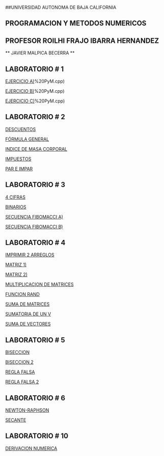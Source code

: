 ##UNIVERSIDAD AUTONOMA DE BAJA CALIFORNIA   

  

   

  

## PROGRAMACION Y METODOS NUMERICOS   

  

   

  

## PROFESOR ROILHI FRAJO IBARRA HERNANDEZ   

  

   

  

** JAVIER MALPICA BECERRA **  

  

   

  

## LABORATORIO # 1  

  

[EJERCICIO A)](https://github.com/Malpica7/Proyecto-Final-PyMN-28/blob/main/Laboratorio/LABORATORIO%231/Ejercicio%20a)%20PyM.cpp) 

  

[EJERCICIO B)](https://github.com/Malpica7/Proyecto-Final-PyMN-28/blob/main/Laboratorio/LABORATORIO%231/Ejercicio%20b)%20PyM.cpp) 

  

[EJERCICIO C)](https://github.com/Malpica7/Proyecto-Final-PyMN-28/blob/main/Laboratorio/LABORATORIO%231/Ejercicio%20c)%20PyM.cpp) 

  

   

  

## LABORATORIO # 2  

  

[DESCUENTOS](https://github.com/Malpica7/Proyecto-Final-PyMN-28/blob/main/Laboratorio/LABORATORIO%232/Descuentos.cpp) 

  

[FÓRMULA GENERAL](https://github.com/Malpica7/Proyecto-Final-PyMN-28/blob/main/Laboratorio/LABORATORIO%232/FormulaGeneral.cpp) 

  

[INDICE DE MASA CORPORAL](https://github.com/Malpica7/Proyecto-Final-PyMN-28/blob/main/Laboratorio/LABORATORIO%232/IMC.cpp) 

  

[IMPUESTOS](https://github.com/Malpica7/Proyecto-Final-PyMN-28/blob/main/Laboratorio/LABORATORIO%232/impuestos.cpp) 

  

[PAR E IMPAR](https://github.com/Malpica7/Proyecto-Final-PyMN-28/blob/main/Laboratorio/LABORATORIO%232/Par%20e%20Impar.cpp) 

  

   

  

## LABORATORIO # 3  

  

[4 CIFRAS](https://github.com/Malpica7/Proyecto-Final-PyMN-28/blob/main/Laboratorio/LABORATORIO%233/4%20cifras.cpp) 

  

[BINARIOS](https://github.com/Malpica7/Proyecto-Final-PyMN-28/blob/main/Laboratorio/LABORATORIO%233/Binarios.cpp) 

  

[SECUENCIA FIBOMACCI A)](https://github.com/Malpica7/Proyecto-Final-PyMN-28/blob/main/Laboratorio/LABORATORIO%233/Secuencia%20Fibomacci%20a.cpp) 

  

[SECUENCIA FIBOMACCI B)](https://github.com/Malpica7/Proyecto-Final-PyMN-28/blob/main/Laboratorio/LABORATORIO%233/Secuencia%20Fibomacci%20b.cpp) 

  

   

  

## LABORATORIO # 4  

  

[IMPRIMIR 2 ARREGLOS](https://github.com/Malpica7/Proyecto-Final-PyMN-28/blob/main/Laboratorio/LABORATORIO%234/Imprimir%202%20arreglos.cpp) 

  

[MATRIZ 1)](https://github.com/Malpica7/Proyecto-Final-PyMN-28/blob/main/Laboratorio/LABORATORIO%234/Matriz%201.cpp) 

  

[MATRIZ 2)](https://github.com/Malpica7/Proyecto-Final-PyMN-28/blob/main/Laboratorio/LABORATORIO%234/Matriz%202.cpp) 

  

[MULTIPLICACION DE MATRICES](https://github.com/Malpica7/Proyecto-Final-PyMN-28/blob/main/Laboratorio/LABORATORIO%234/Multiplicacion%20de%20matricez.cpp) 

  

[FUNCION RAND](https://github.com/Malpica7/Proyecto-Final-PyMN-28/blob/main/Laboratorio/LABORATORIO%234/Rand.cpp) 

 

[SUMA DE MATRICES](https://github.com/Malpica7/Proyecto-Final-PyMN-28/blob/main/Laboratorio/LABORATORIO%234/Suma%20Matricez.cpp) 

 

[SUMATORIA DE UN V](https://github.com/Malpica7/Proyecto-Final-PyMN-28/blob/main/Laboratorio/LABORATORIO%234/Suma%20de%20un%20vector.cpp) 

  

[SUMA DE VECTORES](https://github.com/Malpica7/Proyecto-Final-PyMN-28/blob/main/Laboratorio/LABORATORIO%234/Suma%20de%20vectores.cpp) 

  

  

   

  

## LABORATORIO # 5  

  

[BISECCION](https://github.com/Malpica7/Proyecto-Final-PyMN-28/blob/main/Laboratorio/LABORATORIO%235/Biseccion.cpp) 

  

[BISECCION 2](https://github.com/Malpica7/Proyecto-Final-PyMN-28/blob/main/Laboratorio/LABORATORIO%235/beseccion2.cpp) 

  

[REGLA FALSA](https://github.com/Malpica7/Proyecto-Final-PyMN-28/blob/main/Laboratorio/LABORATORIO%235/regla%20falsa.cpp) 

  

[REGLA FALSA 2](https://github.com/Malpica7/Proyecto-Final-PyMN-28/blob/main/Laboratorio/LABORATORIO%235/regla%20falsa%202.cpp) 

  

   

  

## LABORATORIO # 6  

  

[NEWTON-RAPHSON](https://github.com/Malpica7/Proyecto-Final-PyMN-28/blob/main/Laboratorio/LABORATORIO%236/Newton-Raphson%20.cpp) 

  

[SECANTE](https://github.com/Malpica7/Proyecto-Final-PyMN-28/blob/main/Laboratorio/LABORATORIO%236/Secante.cpp) 

  

   

  

## LABORATORIO # 10  

  

[DERIVACION NUMERICA](https://github.com/Malpica7/Proyecto-Final-PyMN-28/blob/main/Laboratorio/LABORATORIO%2310/PRACTICA%2310.cpp) 

 
